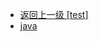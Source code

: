 - [返回上一级 [test]](notes/code/Hadoop/hdfs-java-api/src/test/)
- [java](notes/code/Hadoop/hdfs-java-api/src/test/java/)
